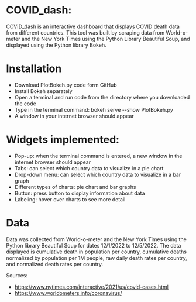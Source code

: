 # COVID_dash:
COVID_dash is an interactive dashboard that displays COVID death data from different countries. This tool was built by scraping data from World-o-meter and the New York Times using the Python Library Beautiful Soup, and displayed using the Python library Bokeh. 

# Installation
* Download PlotBokeh.py code form GitHub
* Install Bokeh separately
* Open a terminal and run code from the directory where you downloaded the code
* Type in the terminal command: bokeh serve --show PlotBokeh.py
* A window in your internet browser should appear

# Widgets implemented:
* Pop-up: when the terminal command is entered, a new window in the internet browser should appear
* Tabs: can select which country data to visualize in a pie chart
* Drop-down menu: can select which country data to visualize in a bar graph
* Different types of charts: pie chart and bar graphs
* Button: press button to display information about data
* Labeling: hover over charts to see more detail

# Data
Data was collected from World-o-meter and the New York Times using the Python library Beautiful Soup for dates 12/1/2022 to 12/5/2022. The data displayed is cumulative death in population per country, cumulative deaths normalized by population per 1M people, raw daily death rates per country, and normalized death rates per country.

Sources: 
* https://www.nytimes.com/interactive/2021/us/covid-cases.html
* https://www.worldometers.info/coronavirus/




